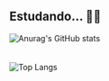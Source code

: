 ## Estudando... 💭💭
![Anurag's GitHub stats](https://github-readme-stats.vercel.app/api?username=eduardosouzaramospedroni&show_icons=true&theme=tokyonight)
<br><br><br>
![Top Langs](https://github-readme-stats.vercel.app/api/top-langs/?username=eduardosouzaramospedroni&hide_progress=true&theme=tokyonight&border_radius=20)
